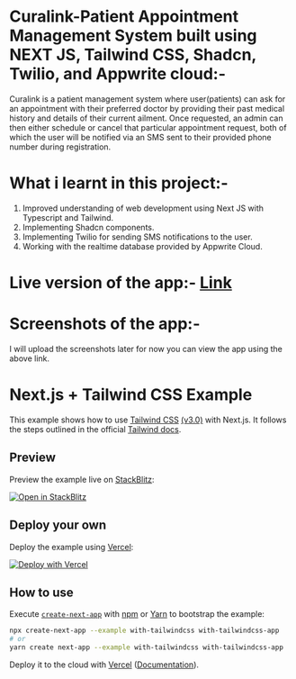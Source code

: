 # Curalink-Patient Appointment Management System built using NEXT JS, Tailwind CSS, Shadcn, Twilio, and Appwrite cloud:-

Curalink is a patient management system where user(patients) can ask for an appointment with their preferred doctor by providing their past medical history and details of their current ailment. Once requested, an admin can then either schedule or cancel that particular appointment request, both of which the user will be notified via an SMS sent to their provided phone number during registration.

# What i learnt in this project:-
1) Improved understanding of web development using Next JS with Typescript and Tailwind.
2) Implementing Shadcn components.
3) Implementing Twilio for sending SMS notifications to the user.
4) Working with the realtime database provided by Appwrite Cloud. 


# Live version of the app:- [Link](https://patient-management-system-wheat.vercel.app/)

# Screenshots of the app:-
I will upload the screenshots later for now you can view the app using the above link.


# Next.js + Tailwind CSS Example

This example shows how to use [Tailwind CSS](https://tailwindcss.com/) [(v3.0)](https://tailwindcss.com/blog/tailwindcss-v3) with Next.js. It follows the steps outlined in the official [Tailwind docs](https://tailwindcss.com/docs/guides/nextjs).

## Preview

Preview the example live on [StackBlitz](http://stackblitz.com/):

[![Open in StackBlitz](https://developer.stackblitz.com/img/open_in_stackblitz.svg)](https://stackblitz.com/github/vercel/next.js/tree/canary/examples/with-tailwindcss)

## Deploy your own

Deploy the example using [Vercel](https://vercel.com?utm_source=github&utm_medium=readme&utm_campaign=next-example):

[![Deploy with Vercel](https://vercel.com/button)](https://vercel.com/new/git/external?repository-url=https://github.com/vercel/next.js/tree/canary/examples/with-tailwindcss&project-name=with-tailwindcss&repository-name=with-tailwindcss)

## How to use

Execute [`create-next-app`](https://github.com/vercel/next.js/tree/canary/packages/create-next-app) with [npm](https://docs.npmjs.com/cli/init) or [Yarn](https://yarnpkg.com/lang/en/docs/cli/create/) to bootstrap the example:

```bash
npx create-next-app --example with-tailwindcss with-tailwindcss-app
# or
yarn create next-app --example with-tailwindcss with-tailwindcss-app
```

Deploy it to the cloud with [Vercel](https://vercel.com/new?utm_source=github&utm_medium=readme&utm_campaign=next-example) ([Documentation](https://nextjs.org/docs/deployment)).